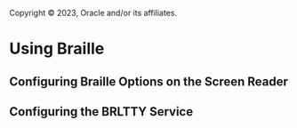 Copyright © 2023, Oracle and/or its affiliates.

# Using Braille

## Configuring Braille Options on the Screen Reader

## Configuring the BRLTTY Service

